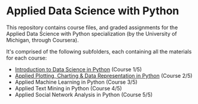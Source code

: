 # Applied Data Science with Python

This repository contains course files, and graded assignments for the Applied Data Science with Python specialization (by the 
University of Michigan, through Coursera).

It's comprised of the following subfolders, each containing all the materials for each course:

* [Introduction to Data Science in Python](https://github.com/djangulo/Applied-Data-Science-in-Python/tree/master/Introduction-To-Data-Science-in-Python) (Course 1/5)
* [Applied Plotting, Charting & Data Representation in Python](ttps://github.com/djangulo/Applied-Data-Science-in-Python/tree/master/Applied-Plotting-Charting-Data-Representation-in-Python) (Course 2/5)
* Applied Machine Learning in Python (Course 3/5)
* Applied Text Mining in Python (Course 4/5)
* Applied Social Network Analysis in Python (Course 5/5)